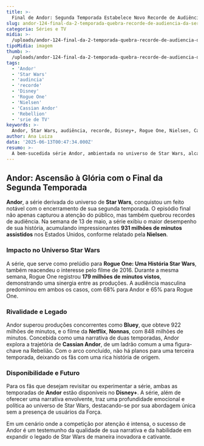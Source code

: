 ```yaml
---
title: >-
  Final de Andor: Segunda Temporada Estabelece Novo Recorde de Audiência
slug: andor-124-final-da-2-temporada-quebra-recorde-de-audiencia-da-serie
categoria: Séries e TV
midia: >-
  /uploads/andor-124-final-da-2-temporada-quebra-recorde-de-audiencia-da-serie-thumb.png
tipoMidia: imagem
thumb: >-
  /uploads/andor-124-final-da-2-temporada-quebra-recorde-de-audiencia-da-serie-thumb.png
tags:
  - 'Andor'
  - 'Star Wars'
  - 'audincia'
  - 'recorde'
  - 'Disney'
  - 'Rogue One'
  - 'Nielsen'
  - 'Cassian Andor'
  - 'Rebellion'
  - 'srie de TV'
keywords: >-
  Andor, Star Wars, audiência, recorde, Disney+, Rogue One, Nielsen, Cassian Andor, Rebellion, série de TV
author: Ana Luiza
data: '2025-06-13T00:47:34.000Z'
resumo: >-
  A bem-sucedida série Andor, ambientada no universo de Star Wars, alcançou um marco histórico de audiência com o final de sua segunda temporada. O episódio não só liderou as paradas da Nielsen, como também impulsionou a popularidade de Rogue One.
---
```


## Andor: Ascensão à Glória com o Final da Segunda Temporada

**Andor**, a série derivada do universo de **Star Wars**, conquistou um feito notável com o encerramento de sua segunda temporada. O episódio final não apenas capturou a atenção do público, mas também quebrou recordes de audiência. Na semana de 13 de maio, a série exibiu o maior desempenho de sua história, acumulando impressionantes **931 milhões de minutos assistidos** nos Estados Unidos, conforme relatado pela **Nielsen**.

### Impacto no Universo Star Wars

A série, que serve como prelúdio para **Rogue One: Uma História Star Wars**, também reacendeu o interesse pelo filme de 2016. Durante a mesma semana, Rogue One registrou **179 milhões de minutos vistos**, demonstrando uma sinergia entre as produções. A audiência masculina predominou em ambos os casos, com 68% para Andor e 65% para Rogue One.

### Rivalidade e Legado

Andor superou produções concorrentes como **Bluey**, que obteve 922 milhões de minutos, e o filme da **Netflix**, **Nonnas**, com 848 milhões de minutos. Concebida como uma narrativa de duas temporadas, Andor explora a trajetória de **Cassian Andor**, de um ladrão comum a uma figura-chave na Rebelião. Com o arco concluído, não há planos para uma terceira temporada, deixando os fãs com uma rica história de origem.

### Disponibilidade e Futuro

Para os fãs que desejam revisitar ou experimentar a série, ambas as temporadas de **Andor** estão disponíveis no **Disney+**. A série, além de oferecer uma narrativa envolvente, traz uma profundidade emocional e política ao universo de Star Wars, destacando-se por sua abordagem única sem a presença de usuários da Força.

Em um cenário onde a competição por atenção é intensa, o sucesso de Andor é um testemunho da qualidade de sua narrativa e da habilidade em expandir o legado de Star Wars de maneira inovadora e cativante.